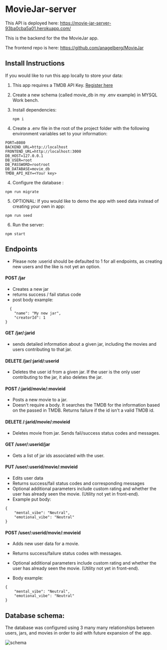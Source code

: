 # MovieJar-server

This API is deployed here: https://movie-jar-server-93ba0cba5a01.herokuapp.com/

This is the backend for the the MovieJar app.

The frontend repo is here: https://github.com/anagelberg/MovieJar

## Install Instructions

If you would like to run this app locally to store your data:

1. This app requires a TMDB API Key. [Register here](https://developer.themoviedb.org/docs/getting-started)
2. Create a new schema (called movie_db in my .env example) in MYSQL Work bench.
3. Install dependencies:

   ```
   npm i
   ```

4. Create a .env file in the root of the project folder with the following environment variables set to your information:

```
PORT=8080
BACKEND_URL=http://localhost
FRONTEND_URL=http://localhost:3000
DB_HOST=127.0.0.1
DB_USER=root
DB_PASSWORD=rootroot
DB_DATABASE=movie_db
TMDB_API_KEY=<Your key>
```

4. Configure the database :

```
npm run migrate
```

5. OPTIONAL: If you would like to demo the app with seed data instead of creating your own in app:

```
npm run seed
```

6. Run the server:

```
npm start
```

## Endpoints

- Please note :userid should be defaulted to 1 for all endpoints, as creating new users and the like is not yet an option.

#### POST /jar

- Creates a new jar
- returns success / fail status code
- post body example:

```
  {
    "name": "My new jar",
    "creatorId": 1
}
```

#### GET /jar/:jarid

- sends detailed information about a given jar, including the movies and users contributing to that jar.

#### DELETE /jar/:jarid/:userid

- Deletes the user id from a given jar. If the user is the only user contributing to the jar, it also deletes the jar.

#### POST /:jarid/movie/:movieid

- Posts a new movie to a jar.
- Doesn't require a body. It searches the TMDB for the information based on the passed in TMDB. Returns failure if the id isn't a valid TMDB id.

#### DELETE /:jarid/movie/:movieid

- Deletes movie from jar. Sends fail/success status codes and messages.

#### GET /user/:userid/jar

- Gets a list of jar ids associated with the user.

#### PUT /user/:userid/movie/:movieid

- Edits user data
- Returns success/fail status codes and corresponding messages
- Optional additional parameters include custom rating and whether the user has already seen the movie. (Utility not yet in front-end).
- Example put body:

```
{
    "mental_vibe": "Neutral",
    "emotional_vibe": "Neutral"
}
```

#### POST /user/:userid/movie/:movieid

- Adds new user data for a movie.
- Returns success/failure status codes with messages.
- Optional additional parameters include custom rating and whether the user has already seen the movie. (Utility not yet in front-end).

- Body example:

```
{
    "mental_vibe": "Neutral",
    "emotional_vibe": "Neutral"
}
```

## Database schema:

The database was configured using 3 many many relationships between users, jars, and movies in order to aid with future expansion of the app.

![schema](https://github.com/anagelberg/MovieJar-server/assets/62032317/7ddb7a1d-5615-4f14-b234-d8de2b66db76)
